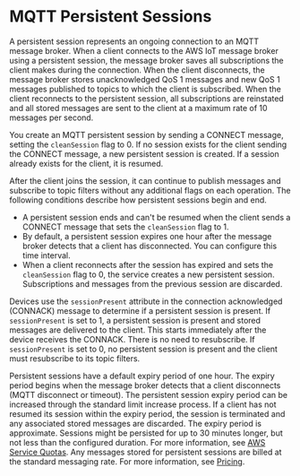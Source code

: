 # MQTT Persistent Sessions<a name="mqtt-persistent-sessions"></a>

A persistent session represents an ongoing connection to an MQTT message broker\. When a client connects to the AWS IoT message broker using a persistent session, the message broker saves all subscriptions the client makes during the connection\. When the client disconnects, the message broker stores unacknowledged QoS 1 messages and new QoS 1 messages published to topics to which the client is subscribed\. When the client reconnects to the persistent session, all subscriptions are reinstated and all stored messages are sent to the client at a maximum rate of 10 messages per second\.

You create an MQTT persistent session by sending a CONNECT message, setting the `cleanSession` flag to 0\. If no session exists for the client sending the CONNECT message, a new persistent session is created\. If a session already exists for the client, it is resumed\.

After the client joins the session, it can continue to publish messages and subscribe to topic filters without any additional flags on each operation\. The following conditions describe how persistent sessions begin and end\.
+ A persistent session ends and can't be resumed when the client sends a CONNECT message that sets the `cleanSession` flag to 1\.
+ By default, a persistent session expires one hour after the message broker detects that a client has disconnected\. You can configure this time interval\.
+ When a client reconnects after the session has expired and sets the `cleanSession` flag to 0, the service creates a new persistent session\. Subscriptions and messages from the previous session are discarded\.

Devices use the `sessionPresent` attribute in the connection acknowledged \(CONNACK\) message to determine if a persistent session is present\. If `sessionPresent` is set to 1, a persistent session is present and stored messages are delivered to the client\. This starts immediately after the device receives the CONNACK\. There is no need to resubscribe\. If `sessionPresent` is set to 0, no persistent session is present and the client must resubscribe to its topic filters\. 

Persistent sessions have a default expiry period of one hour\. The expiry period begins when the message broker detects that a client disconnects \(MQTT disconnect or timeout\)\. The persistent session expiry period can be increased through the standard limit increase process\. If a client has not resumed its session within the expiry period, the session is terminated and any associated stored messages are discarded\. The expiry period is approximate\. Sessions might be persisted for up to 30 minutes longer, but not less than the configured duration\. For more information, see [ AWS Service Quotas](https://docs.aws.amazon.com/general/latest/gr/aws_service_limits.html)\. Any messages stored for persistent sessions are billed at the standard messaging rate\. For more information, see [ Pricing](https://aws.amazon.com/iot-core/pricing)\.